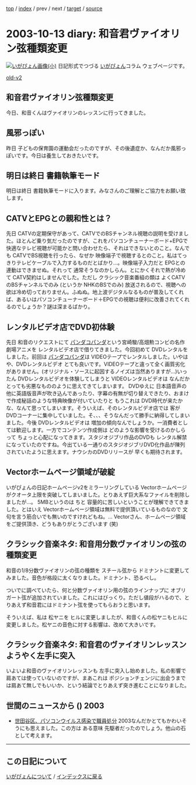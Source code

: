 [top](https://igapyon.github.io/diary/) 
 / [index](https://igapyon.github.io/diary/2003/index.html) 
 / prev 
 / next 
 / [target](https://igapyon.github.io/diary/2003/ig031013.html) 
 / [source](https://github.com/igapyon/diary/blob/gh-pages/2003/ig031013.html.src.md) 

2003-10-13 diary: 和音君ヴァイオリン弦種類変更
=====================================================================================================
[![いがぴょん画像(小)](https://igapyon.github.io/diary/images/iga200306s.jpg "いがぴょん")](https://igapyon.github.io/diary/memo/memoigapyon.html) 日記形式でつづる [いがぴょん](https://igapyon.github.io/diary/memo/memoigapyon.html)コラム ウェブページです。

[old-v2](ig031013-orig.html)

## 和音君ヴァイオリン弦種類変更

今日、和音くんはヴァイオリンのレッスンに行ってきました。


## 風邪っぽい

昨日 子どもの保育園の運動会だったのですが、その後遺症か、なんだか風邪っぽいです。今日は養生しておきたいです。

## 明日は終日 書籍執筆モード

明日は終日 書籍執筆モードに入ります。みなさんのご理解とご協力をお願い致します。

## CATVとEPGとの親和性とは？

先日 CATVの定期保守があって、CATVでのBSチャンネル視聴の説明を受けました。ほとんど乗り気だったのですが、これをパソコンチューナーボード+EPGで 快適なテレビ視聴が可能かと問い合わせたら、それはできないとのこと。なんでも
CATVでBS視聴を行ったら、なぜか 映像端子で視聴するとのこと。私はてっきりテレビケーブルで入力するものだとばかり…。映像端子入力だと EPGとの連動はできませぬ。それって 通常そうなのかしらん。とにかくそれで熱が冷めて
CATV契約はしませんでした。ただし クラシック音楽番組の類は よくCATVのBSチャンネルでのみ
(というか NHKのBSでのみ) 放送されるので、視聴への欲は冷め切っておりません。ふぬぬ。地上波デジタルなるものが普及してくれば、あるいはパソコンチューナーボード＋EPGでの視聴は便利に改善されてくれるのでしょうか？謎は深まるばかり。

## レンタルビデオ店でDVD初体験

先日 和音のリクエストにて [パンダコパンダ](http://www.amazon.co.jp/exec/obidos/ASIN/B00005RUTA/249-4410504-7507508)という宮崎駿/高畑勲コンビの名作劇場アニメを レンタルビデオ店で借りてきました。今回初めて DVDレンタルをしました。前回は [パンダコパンダ](http://d.hatena.ne.jp/keyword/%A5%D1%A5%F3%A5%C0%A5%B3%A5%D1%A5%F3%A5%C0?kid=9027)は VIDEOテープでレンタルしました。いやはや、DVDレンタルビデオ とても良いです。VIDEOテープと違って全く画質劣化がありません。(オリジナル・ソースに起因するノイズは当然ありますが…)いったん DVDレンタルビデオを体験してしまうと VIDEOレンタルビデオは なんだかとっても劣悪なもののように思えてきてしまいます。
DVDゆえに 日本語音声の他に英語版音声が吹き込んであったり、字幕の有無が切り替えできたり、おまけで作成秘話のような特典映像が付いていたりと もうこれは DVD時代が来たかな、なんて思ってしまいます。そういえば、そのレンタルビデオ店では 客が DVDコーナーに集中していました。そ、、、そうなんだって勝手に納得してしまいました。今後 DVDレンタルビデオは 増加の傾向なんでしょうか。一消費者としては歓迎します。一方でコンテンツ作成側は どのような影響を受けるのかしらって ちょっと心配になってきます。スタジオジブリ作品のDVDも レンタル解禁になっていたのですね。今出ている一通りのスタジオジブリDVD化作品が陳列されていたように思えます。ナウシカのDVDリリースが 早くも期待されます。

## Vectorホームページ領域が破綻

いがぴょんの日記ホームページv2をミラーリングしている Vectorホームページがクオータ上限を突破してしまいました。とりあえず巨大系なファイルを削除しましたが…。
5MBというのは ちと 容量的に苦しいということが理解できてきました。とはいえ
Vectorホームページ領域は無料で提供頂いているものなので 文句を言う筋合いでも無いのですけれどもね。…
Vectorさん、ホームページ領域をご提供頂き、どうもありがとうございます (笑)

## クラシック音楽ネタ: 和音用分数ヴァイオリンの弦の種類変更

和音の1/8分数ヴァイオリンの弦の種類を スチール弦から ドミナントに変更してみました。音色が格段に太くなりました。ドミナント、恐るべし。

ついでに調べていたら、何と分数ヴァイオリン用の弦のラインナップに オブリガート弦が追加されていました。これにはびっくり。ただし値段がハるので、とりあえず和音君にはドミナント弦を使ってもらおうと思います。

そういえば、私は 松ヤニを ヒルに変更しましたが、和音くんの松ヤニもヒルに変更しました。松ヤニの音色に対する影響は、改めて大きいです。

## クラシック音楽ネタ: 和音君のヴァイオリンレッスン ようやく左手に突入

いよいよ和音のヴァイオリンレッスンも 左手に突入し始めました。私の影響で肩あては使っていないのですが、まあこれは ポジションチェンジに出会うまでは肩あて無しでもいいか、という結論でとりあえず突き進むことになりました。

## 世間のニュースから () 2003

* [世田谷区、パソコンウイルス感染で職員処分](http://it.nikkei.co.jp/it/news/newsCh.cfm?i=2003101007242j0&h=1)  2003なんだかとてもかわいそうにも思えました。この方は ある意味 先駆者だったのでしょう。他山の石として考えます。


----------------------------------------------------------------------------------------------------

## この日記について
[いがぴょんについて](https://igapyon.github.io/diary/memo/memoigapyon.html) / [インデックスに戻る](https://igapyon.github.io/diary/idxall.html)
